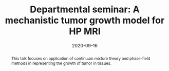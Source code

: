 ---
title: 'Departmental seminar: A mechanistic tumor growth model for HP MRI'
event: Center for Computational Oncology, UT Austin
event_url: ''
location: 'Austin, USA'
address: ''
summary: 'This talk focuses on application of continuum mixture theory and phase-field methods in representing the growth of tumor in tissues.'
abstract: 'This talk focuses on application of continuum mixture theory and phase-field methods in representing the growth of tumor in tissues.'
authors: [admin]
tags: ['Phase Field Methods', 'Continuum Mixture Theory', 'Tumor Modeling', 'Computational Oncology']
date: '2020-09-16'
all_day: false
publishDate: '2020-09-22'
featured: false
---